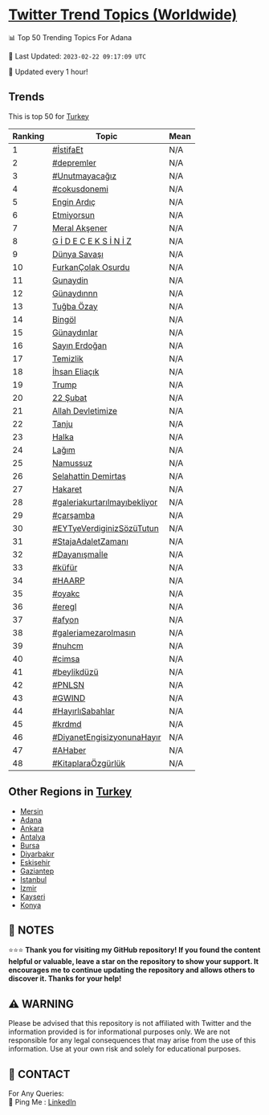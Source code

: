 [Twitter Trend Topics (Worldwide)](https://github.com/ErcinDedeoglu/Twitter-Trend-Topics)
==========


📊 Top 50 Trending Topics For Adana

📆 Last Updated: `2023-02-22 09:17:09 UTC`

🔧 Updated every 1 hour!


## Trends

This is top 50 for [Turkey](</Turkey>)

| Ranking | Topic | Mean |
| ------- | ------------ | ------------ |
| 1 | [#İstifaEt](http://twitter.com/search?q=%23%c4%b0stifaEt) | N/A |
| 2 | [#depremler](http://twitter.com/search?q=%23depremler) | N/A |
| 3 | [#Unutmayacağız](http://twitter.com/search?q=%23Unutmayaca%c4%9f%c4%b1z) | N/A |
| 4 | [#cokusdonemi](http://twitter.com/search?q=%23cokusdonemi) | N/A |
| 5 | [Engin Ardıç](http://twitter.com/search?q=Engin+Ard%c4%b1%c3%a7) | N/A |
| 6 | [Etmiyorsun](http://twitter.com/search?q=Etmiyorsun) | N/A |
| 7 | [Meral Akşener](http://twitter.com/search?q=Meral+Ak%c5%9fener) | N/A |
| 8 | [G İ D E C E K S İ N İ Z](http://twitter.com/search?q=G+%c4%b0+D+E+C+E+K+S+%c4%b0+N+%c4%b0+Z) | N/A |
| 9 | [Dünya Savaşı](http://twitter.com/search?q=D%c3%bcnya+Sava%c5%9f%c4%b1) | N/A |
| 10 | [FurkanÇolak Osurdu](http://twitter.com/search?q=Furkan%c3%87olak+Osurdu) | N/A |
| 11 | [Gunaydin](http://twitter.com/search?q=Gunaydin) | N/A |
| 12 | [Günaydınnn](http://twitter.com/search?q=G%c3%bcnayd%c4%b1nnn) | N/A |
| 13 | [Tuğba Özay](http://twitter.com/search?q=Tu%c4%9fba+%c3%96zay) | N/A |
| 14 | [Bingöl](http://twitter.com/search?q=Bing%c3%b6l) | N/A |
| 15 | [Günaydınlar](http://twitter.com/search?q=G%c3%bcnayd%c4%b1nlar) | N/A |
| 16 | [Sayın Erdoğan](http://twitter.com/search?q=Say%c4%b1n+Erdo%c4%9fan) | N/A |
| 17 | [Temizlik](http://twitter.com/search?q=Temizlik) | N/A |
| 18 | [İhsan Eliaçık](http://twitter.com/search?q=%c4%b0hsan+Elia%c3%a7%c4%b1k) | N/A |
| 19 | [Trump](http://twitter.com/search?q=Trump) | N/A |
| 20 | [22 Şubat](http://twitter.com/search?q=22+%c5%9eubat) | N/A |
| 21 | [Allah Devletimize](http://twitter.com/search?q=Allah+Devletimize) | N/A |
| 22 | [Tanju](http://twitter.com/search?q=Tanju) | N/A |
| 23 | [Halka](http://twitter.com/search?q=Halka) | N/A |
| 24 | [Lağım](http://twitter.com/search?q=La%c4%9f%c4%b1m) | N/A |
| 25 | [Namussuz](http://twitter.com/search?q=Namussuz) | N/A |
| 26 | [Selahattin Demirtaş](http://twitter.com/search?q=Selahattin+Demirta%c5%9f) | N/A |
| 27 | [Hakaret](http://twitter.com/search?q=Hakaret) | N/A |
| 28 | [#galeriakurtarılmayıbekliyor](http://twitter.com/search?q=%23galeriakurtar%c4%b1lmay%c4%b1bekliyor) | N/A |
| 29 | [#çarşamba](http://twitter.com/search?q=%23%c3%a7ar%c5%9famba) | N/A |
| 30 | [#EYTyeVerdiginizSözüTutun](http://twitter.com/search?q=%23EYTyeVerdiginizS%c3%b6z%c3%bcTutun) | N/A |
| 31 | [#StajaAdaletZamanı](http://twitter.com/search?q=%23StajaAdaletZaman%c4%b1) | N/A |
| 32 | [#Dayanışmaİle](http://twitter.com/search?q=%23Dayan%c4%b1%c5%9fma%c4%b0le) | N/A |
| 33 | [#küfür](http://twitter.com/search?q=%23k%c3%bcf%c3%bcr) | N/A |
| 34 | [#HAARP](http://twitter.com/search?q=%23HAARP) | N/A |
| 35 | [#oyakc](http://twitter.com/search?q=%23oyakc) | N/A |
| 36 | [#eregl](http://twitter.com/search?q=%23eregl) | N/A |
| 37 | [#afyon](http://twitter.com/search?q=%23afyon) | N/A |
| 38 | [#galeriamezarolmasın](http://twitter.com/search?q=%23galeriamezarolmas%c4%b1n) | N/A |
| 39 | [#nuhcm](http://twitter.com/search?q=%23nuhcm) | N/A |
| 40 | [#cimsa](http://twitter.com/search?q=%23cimsa) | N/A |
| 41 | [#beylikdüzü](http://twitter.com/search?q=%23beylikd%c3%bcz%c3%bc) | N/A |
| 42 | [#PNLSN](http://twitter.com/search?q=%23PNLSN) | N/A |
| 43 | [#GWIND](http://twitter.com/search?q=%23GWIND) | N/A |
| 44 | [#HayırlıSabahlar](http://twitter.com/search?q=%23Hay%c4%b1rl%c4%b1Sabahlar) | N/A |
| 45 | [#krdmd](http://twitter.com/search?q=%23krdmd) | N/A |
| 46 | [#DiyanetEngisizyonunaHayır](http://twitter.com/search?q=%23DiyanetEngisizyonunaHay%c4%b1r) | N/A |
| 47 | [#AHaber](http://twitter.com/search?q=%23AHaber) | N/A |
| 48 | [#KitaplaraÖzgürlük](http://twitter.com/search?q=%23Kitaplara%c3%96zg%c3%bcrl%c3%bck) | N/A |



## Other Regions in [Turkey](</Turkey>)

* [Mersin](</Turkey/Mersin.md>)
* [Adana](</Turkey/Adana.md>)
* [Ankara](</Turkey/Ankara.md>)
* [Antalya](</Turkey/Antalya.md>)
* [Bursa](</Turkey/Bursa.md>)
* [Diyarbakır](</Turkey/Diyarbakır.md>)
* [Eskişehir](</Turkey/Eskişehir.md>)
* [Gaziantep](</Turkey/Gaziantep.md>)
* [Istanbul](</Turkey/Istanbul.md>)
* [Izmir](</Turkey/Izmir.md>)
* [Kayseri](</Turkey/Kayseri.md>)
* [Konya](</Turkey/Konya.md>)



## 📝 NOTES

⭐⭐⭐ **Thank you for visiting my GitHub repository! If you found the content helpful or valuable, leave a star on the repository to show your support. It encourages me to continue updating the repository and allows others to discover it. Thanks for your help!**


## ⚠️ WARNING

Please be advised that this repository is not affiliated with Twitter and the information provided is for informational purposes only. We are not responsible for any legal consequences that may arise from the use of this information. Use at your own risk and solely for educational purposes.


## 📨 CONTACT

 For Any Queries:  
            🏓 Ping Me : [LinkedIn](https://www.linkedin.com/in/ercindedeoglu/)
